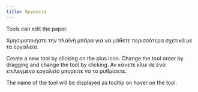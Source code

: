 ```yaml
---
title: Εργαλεία
---
```


Tools can edit the paper.

Χρησιμοποιήστε την πλαϊνή μπάρα για να μάθετε περισσότερα σχετικά με τα εργαλεία.

Create a new tool by clicking on the plus icon. Change the tool order by dragging and change the tool by clicking.
Αν κάνετε κλικ σε ένα επιλεγμένο εργαλείο μπορείτε να το ρυθμίσετε.

The name of the tool will be displayed as tooltip on hover on the tool.

